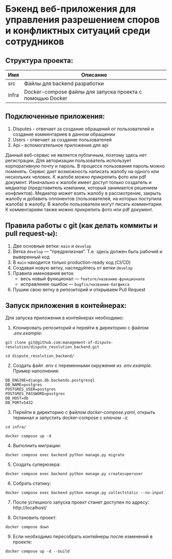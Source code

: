 # Бэкенд веб-приложения для управления разрешением споров и конфликтных ситуаций среди сотрудников

## Структура проекта:

| Имя  | Описание |
| ------------- | ------------- |
| src | Файлы для backend разработки |
| infra | Docker-compose файлы для запуска проекта с помощью Docker |

## Подключенные приложения:

1. Disputes - отвечает за создание обращений от пользователей и создание комментариев в данном обращении
2. Users - отвечает за создание пользователей
3. Api - вспомогательное приложение для api

Данный веб-сервис не является публичным, поэтому здесь нет регистрации. Для авторизации пользователь использует корпоративную почту и пароль. В процессе пользования пароль можно поменять. Сервис дает возможность написать жалобу на одного или нескольких человек. К жалобе можно прикрепить фото или pdf документ. Изначально к жалобе имеет доступ только создатель и медиатор (представитель компании, который занимается решением конфликтов). Медиатор может взять жалобу в рассмотрение, закрыть жалобу и добавить оппонентов (пользователей, на которых поступила жалоба) в жалобу. В жалобе пользователи могут писать комментарии. К комментариям также можно прикрепить фото или pdf документ.


## Правила работы с git (как делать коммиты и pull request-ы):

1. Две основные ветки: `main` и `develop`
2. Ветка `develop` — “предрелизная”. Т.е. здесь должен быть рабочий и выверенный код
3. В `main` находится только production-ready код (CI/CD)
4. Создавая новую ветку, наследуйтесь от ветки `develop`
5. Правила именования веток
   - весь новый функционал — `feature/название-функционала`
   - исправление ошибок — `bugfix/название-багфикса`
6. Пушим свою ветку в репозиторий и открываем Pull Request


## Запуск приложения в контейнерах:

Для запуска приложения в контейнерах необходимо:

1. Клонировать репозиторий и перейти в директорию с файлом *.env.example*:
```
git clone git@github.com:management-of-dispute-resolution/dispute_resolution_backend.git
```
```
cd dispute_resolution_backend/
```

2. Создать файл .env с переменными окружения из *.env.example*. Пример наполнения:
```
DB_ENGINE=django.db.backends.postgresql
DB_NAME=postgres
POSTGRES_USER=postgres
POSTGRES_PASSWORD=postgres
DB_HOST=db
DB_PORT=5432
```

3. Перейти в директорию с файлом *docker-compose.yaml*, открыть терминал и запустить docker-compose с ключом `-d`:
```
cd infra/
```
```
docker compose up -d
```

4. Выполнить миграции:
```
docker compose exec backend python manage.py migrate
```

5. Создать суперюзера:
```
docker compose exec backend python manage.py createsuperuser
```

6. Собрать статику:
```
docker compose exec backend python manage.py collectstatic --no-input
```

7. После успешного запуска проект станет доступен по адресу:
http://localhost/

8. Остановить проект:
```
docker compose down
```

9. Если необходимо пересобрать контейнеры после изменений в проекте:
```
docker compose up -d --build
```
